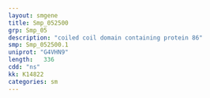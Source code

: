 ```yaml
---
layout: smgene
title: Smp_052500
grp: Smp_05
description: "coiled coil domain containing protein 86"
smp: Smp_052500.1
uniprot: "G4VHN9"
length:   336
cdd: "ns"
kk: K14822
categories: sm
---
```

